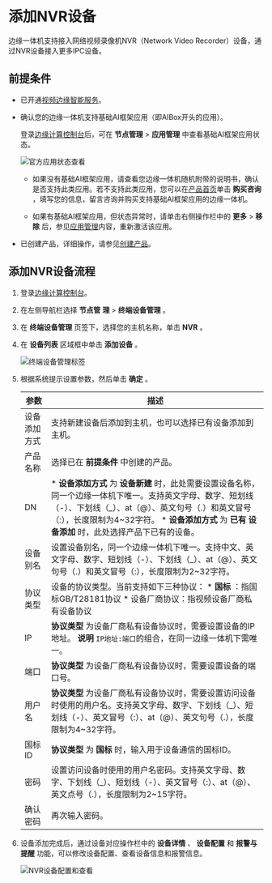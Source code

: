 添加NVR设备 
============================

边缘一体机支持接入网络视频录像机NVR（Network Video Recorder）设备，通过NVR设备接入更多IPC设备。

前提条件 
-------------------------

* 已开通[视频边缘智能服务](https://www.aliyun.com/product/linkvisual)。

  

* 确认您的边缘一体机支持基础AI框架应用（即AIBox开头的应用）。

  登录[边缘计算控制台](https://iotedge.console.aliyun.com)后，可在 **节点管理** \> **应用管理** 中查看基础AI框架应用状态。

  ![官方应用状态查看](https://static-aliyun-doc.oss-accelerate.aliyuncs.com/assets/img/zh-CN/0663704161/p242574.png)
  * 如果没有基础AI框架应用，请查看您边缘一体机随机附带的说明书，确认是否支持此类应用。若不支持此类应用，您可以在[产品首页](https://www.aliyun.com/product/iotedge)单击 **购买咨询** ，填写您的信息，留言咨询并购买支持基础AI框架应用的边缘一体机。

    
  
  * 如果有基础AI框架应用，但状态异常时，请单击右侧操作栏中的 **更多** \> **移除** 后，参见[应用管理](/cn.zh-CN/边缘计算管理/应用管理.md)内容，重新激活该应用。

    
  

  

* 已创建产品，详细操作，请参见[创建产品](/cn.zh-CN/设备接入/设备管理/添加视频设备/创建产品.md)。

  




添加NVR设备流程 
------------------------------

1. 登录[边缘计算控制台](https://iotedge.console.aliyun.com)。

   

2. 在左侧导航栏选择 **节点管** **理** \> **终端设备管理** 。

   

3. 在 **终端设备管理** 页签下，选择您的主机名称，单击 **NVR** 。

   

4. 在 **设备列表** 区域框中单击 **添加设备** 。

   ![终端设备管理标签 ](https://static-aliyun-doc.oss-accelerate.aliyuncs.com/assets/img/zh-CN/9514250161/p173340.png)
   

5. 根据系统提示设置参数，然后单击 **确定** 。

   

   |   参数   |                                                                                                                         描述                                                                                                                          |
   |--------|-----------------------------------------------------------------------------------------------------------------------------------------------------------------------------------------------------------------------------------------------------|
   | 设备添加方式 | 支持新建设备后添加到主机，也可以选择已有设备添加到主机。                                                                                                                                                                                                                        |
   | 产品名称   | 选择已在 **前提条件** 中创建的产品。                                                                                                                                                                                                                               |
   | DN     | * **设备添加方式** 为 **设备新建** 时，此处需要设置设备名称，同一个边缘一体机下唯一。支持英文字母、数字、短划线（-）、下划线（_）、at（@）、英文句号（.）和英文冒号（:），长度限制为4\~32字符。   * **设备添加方式** 为 **已有** **设备添加** 时，此处选择产品下已有的设备。    |
   | 设备别名   | 设置设备别名，同一个边缘一体机下唯一。支持中文、英文字母、数字、短划线（-）、下划线（_）、at（@）、英文句号（.）和英文冒号（:），长度限制为2\~32字符。                                                                                                                                                                   |
   | 协议类型   | 设备的协议类型。当前支持如下三种协议： * **国标** ：指国标GB/T28181协议   * 设备厂商协议：指视频设备厂商私有设备协议                                                                            |
   | IP     | **协议类型** 为设备厂商私有设备协议时，需要设置设备的IP地址。 **说明** `IP地址:端口`的组合，在同一边缘一体机下需唯一。                                                                                                                                                                |
   | 端口     | **协议类型** 为设备厂商私有设备协议时，需要设置设备的端口号。                                                                                                                                                                                                                   |
   | 用户名    | **协议类型** 为设备厂商私有设备协议时，需要设置访问设备时使用的用户名。支持英文字母、数字、下划线（_）、短划线（-）、英文冒号（:）、at（@）、英文句号（.），长度限制为4\~32字符。                                                                                                                                                   |
   | 国标ID   | **协议类型** 为 **国标** 时，输入用于设备通信的国标ID。                                                                                                                                                                                                                  |
   | 密码     | 设置访问设备时使用的用户名密码。支持英文字母、数字、下划线（_）、短划线（-）、英文冒号（:）、at（@）、英文点号（.），长度限制为2\~15字符。                                                                                                                                                                         |
   | 确认密码   | 再次输入密码。                                                                                                                                                                                                                                             |

   

6. 设备添加完成后，通过设备对应操作栏中的 **设备详情** 、 **设备配置** 和 **报警与提醒** 功能，可以修改设备配置、查看设备信息和报警信息。

   ![NVR设备配置和查看](https://static-aliyun-doc.oss-accelerate.aliyuncs.com/assets/img/zh-CN/9514250161/p175323.png)
   



